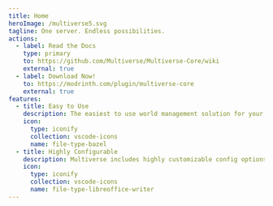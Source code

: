 ```yaml
---
title: Home
heroImage: /multiverse5.svg
tagline: One server. Endless possibilities.
actions:
  - label: Read the Docs
    type: primary
    to: https://github.com/Multiverse/Multiverse-Core/wiki
    external: true
  - label: Download Now!
    to: https://modrinth.com/plugin/multiverse-core
    external: true
features:
  - title: Easy to Use
    description: The easiest to use world management solution for your Minecraft server, big or small!
    icon:
      type: iconify
      collection: vscode-icons
      name: file-type-bazel
  - title: Highly Configurable
    description: Multiverse includes highly customizable config options and world properties!
    icon:
      type: iconify
      collection: vscode-icons
      name: file-type-libreoffice-writer
---
```

